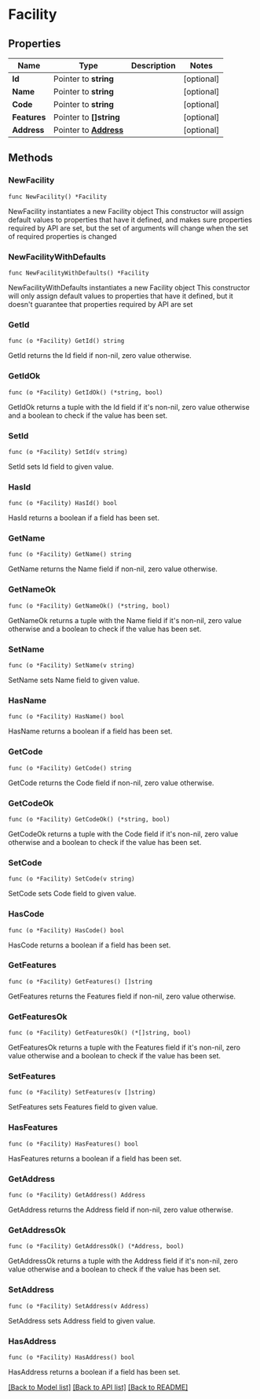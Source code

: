 # Facility

## Properties

Name | Type | Description | Notes
------------ | ------------- | ------------- | -------------
**Id** | Pointer to **string** |  | [optional] 
**Name** | Pointer to **string** |  | [optional] 
**Code** | Pointer to **string** |  | [optional] 
**Features** | Pointer to **[]string** |  | [optional] 
**Address** | Pointer to [**Address**](Address.md) |  | [optional] 

## Methods

### NewFacility

`func NewFacility() *Facility`

NewFacility instantiates a new Facility object
This constructor will assign default values to properties that have it defined,
and makes sure properties required by API are set, but the set of arguments
will change when the set of required properties is changed

### NewFacilityWithDefaults

`func NewFacilityWithDefaults() *Facility`

NewFacilityWithDefaults instantiates a new Facility object
This constructor will only assign default values to properties that have it defined,
but it doesn't guarantee that properties required by API are set

### GetId

`func (o *Facility) GetId() string`

GetId returns the Id field if non-nil, zero value otherwise.

### GetIdOk

`func (o *Facility) GetIdOk() (*string, bool)`

GetIdOk returns a tuple with the Id field if it's non-nil, zero value otherwise
and a boolean to check if the value has been set.

### SetId

`func (o *Facility) SetId(v string)`

SetId sets Id field to given value.

### HasId

`func (o *Facility) HasId() bool`

HasId returns a boolean if a field has been set.

### GetName

`func (o *Facility) GetName() string`

GetName returns the Name field if non-nil, zero value otherwise.

### GetNameOk

`func (o *Facility) GetNameOk() (*string, bool)`

GetNameOk returns a tuple with the Name field if it's non-nil, zero value otherwise
and a boolean to check if the value has been set.

### SetName

`func (o *Facility) SetName(v string)`

SetName sets Name field to given value.

### HasName

`func (o *Facility) HasName() bool`

HasName returns a boolean if a field has been set.

### GetCode

`func (o *Facility) GetCode() string`

GetCode returns the Code field if non-nil, zero value otherwise.

### GetCodeOk

`func (o *Facility) GetCodeOk() (*string, bool)`

GetCodeOk returns a tuple with the Code field if it's non-nil, zero value otherwise
and a boolean to check if the value has been set.

### SetCode

`func (o *Facility) SetCode(v string)`

SetCode sets Code field to given value.

### HasCode

`func (o *Facility) HasCode() bool`

HasCode returns a boolean if a field has been set.

### GetFeatures

`func (o *Facility) GetFeatures() []string`

GetFeatures returns the Features field if non-nil, zero value otherwise.

### GetFeaturesOk

`func (o *Facility) GetFeaturesOk() (*[]string, bool)`

GetFeaturesOk returns a tuple with the Features field if it's non-nil, zero value otherwise
and a boolean to check if the value has been set.

### SetFeatures

`func (o *Facility) SetFeatures(v []string)`

SetFeatures sets Features field to given value.

### HasFeatures

`func (o *Facility) HasFeatures() bool`

HasFeatures returns a boolean if a field has been set.

### GetAddress

`func (o *Facility) GetAddress() Address`

GetAddress returns the Address field if non-nil, zero value otherwise.

### GetAddressOk

`func (o *Facility) GetAddressOk() (*Address, bool)`

GetAddressOk returns a tuple with the Address field if it's non-nil, zero value otherwise
and a boolean to check if the value has been set.

### SetAddress

`func (o *Facility) SetAddress(v Address)`

SetAddress sets Address field to given value.

### HasAddress

`func (o *Facility) HasAddress() bool`

HasAddress returns a boolean if a field has been set.


[[Back to Model list]](../README.md#documentation-for-models) [[Back to API list]](../README.md#documentation-for-api-endpoints) [[Back to README]](../README.md)



